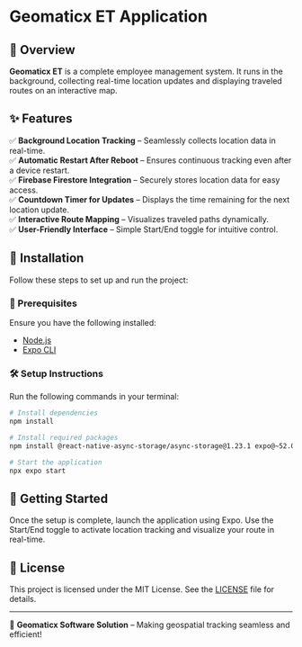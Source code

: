 # Geomaticx ET Application



## 🚀 Overview
**Geomaticx ET** is a complete employee management system. It runs in the background, collecting real-time location updates and displaying traveled routes on an interactive map.

## ✨ Features
✅ **Background Location Tracking** – Seamlessly collects location data in real-time.  
✅ **Automatic Restart After Reboot** – Ensures continuous tracking even after a device restart.  
✅ **Firebase Firestore Integration** – Securely stores location data for easy access.  
✅ **Countdown Timer for Updates** – Displays the time remaining for the next location update.  
✅ **Interactive Route Mapping** – Visualizes traveled paths dynamically.  
✅ **User-Friendly Interface** – Simple Start/End toggle for intuitive control.  

## 📌 Installation
Follow these steps to set up and run the project:

### 🔧 Prerequisites
Ensure you have the following installed:
- [Node.js](https://nodejs.org/)
- [Expo CLI](https://expo.dev/tools)

### 🛠 Setup Instructions
Run the following commands in your terminal:

```sh
# Install dependencies
npm install

# Install required packages
npm install @react-native-async-storage/async-storage@1.23.1 expo@~52.0.42 expo-location@~18.0.10 expo-router@~4.0.20 expo-system-ui@~4.0.9 react-native@0.76.9 react-native-maps@1.18.0

# Start the application
npx expo start
```

## 🚀 Getting Started
Once the setup is complete, launch the application using Expo. Use the Start/End toggle to activate location tracking and visualize your route in real-time.

## 📝 License
This project is licensed under the MIT License. See the [LICENSE](LICENSE) file for details.

---
🎯 **Geomaticx Software Solution** – Making geospatial tracking seamless and efficient!
